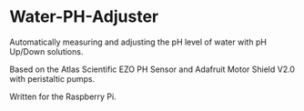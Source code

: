 # Water-PH-Adjuster
Automatically measuring and adjusting the pH level of water with pH Up/Down solutions. 

Based on the Atlas Scientific EZO PH Sensor and Adafruit Motor Shield  V2.0 with peristaltic pumps. 

Written for the Raspberry Pi. 
